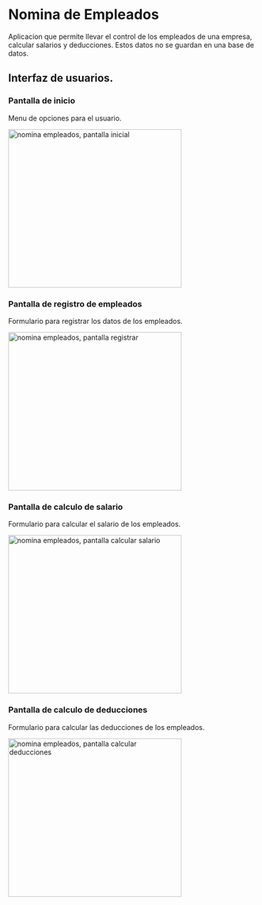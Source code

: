 # Nomina de Empleados

Aplicacion que permite llevar el control de los empleados de una empresa, calcular salarios y deducciones. Estos datos no se guardan 
en una base de datos.


## Interfaz de usuarios.

### Pantalla de inicio

Menu de opciones para el usuario.

<img src="https://github.com/danieldevelop/AIEP4S_Taller_Aplicaciones_Moviles/assets/51731637/46a7a249-c0f0-41d9-8e42-22a9b77700ed" alt="nomina empleados, pantalla inicial" width="350" height="320">


### Pantalla de registro de empleados

Formulario para registrar los datos de los empleados.

<img src="https://github.com/danieldevelop/AIEP4S_Taller_Aplicaciones_Moviles/assets/51731637/03cdefc5-2324-4925-8100-1b018e6d6511" alt="nomina empleados, pantalla registrar" width="350" height="320">


### Pantalla de calculo de salario

Formulario para calcular el salario de los empleados.

<img src="https://github.com/danieldevelop/AIEP4S_Taller_Aplicaciones_Moviles/assets/51731637/a0c59b2f-a61a-4c43-a067-ffba12756a46" alt="nomina empleados, pantalla calcular salario" width="350" height="320">


### Pantalla de calculo de deducciones

Formulario para calcular las deducciones de los empleados.

<img src="https://github.com/danieldevelop/AIEP4S_Taller_Aplicaciones_Moviles/assets/51731637/7d4886d3-ed05-44c9-96f2-1892381f4f7c" alt="nomina empleados, pantalla calcular deducciones" width="350" height="320">